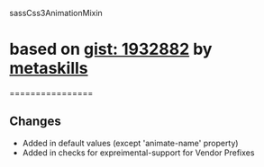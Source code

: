 sassCss3AnimationMixin
# based on [gist: 1932882](https://gist.github.com/4168611) by [metaskills](https://gist.github.com/metaskills)
================

## Changes

* Added in default values (except 'animate-name' property)
* Added in checks for expreimental-support for Vendor Prefixes